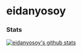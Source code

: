 # eidanyosoy

### Stats
[![eidanyosoy's github stats](https://github-readme-stats.vercel.app/api?username=eidanyosoy)](https://github.com/eidanyosoy/github-readme-stats)

